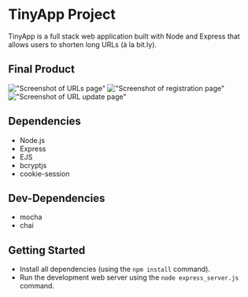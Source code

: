 # TinyApp Project

TinyApp is a full stack web application built with Node and Express that allows users to shorten long URLs (à la bit.ly).

## Final Product

!["Screenshot of URLs page"](https://github.com/alicelinx/tinyapp/blob/feature/user-registration/docs/urls-page.png)
!["Screenshot of registration page"](https://github.com/alicelinx/tinyapp/blob/feature/user-registration/docs/register-page.png)
!["Screenshot of URL update page"](https://github.com/alicelinx/tinyapp/blob/feature/user-registration/docs/urls-update.png)

## Dependencies

- Node.js
- Express
- EJS
- bcryptjs
- cookie-session

## Dev-Dependencies

- mocha
- chai

## Getting Started

- Install all dependencies (using the `npm install` command).
- Run the development web server using the `node express_server.js` command.